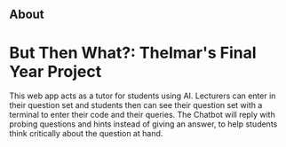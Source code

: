 ## About

# But Then What?: Thelmar's Final Year Project

This web app acts as a tutor for students using AI. Lecturers can enter in their question set and students then can see their question set with a terminal to enter their code and their queries. The Chatbot will reply with probing questions and hints instead of giving an answer, to help students think critically about the question at hand. 